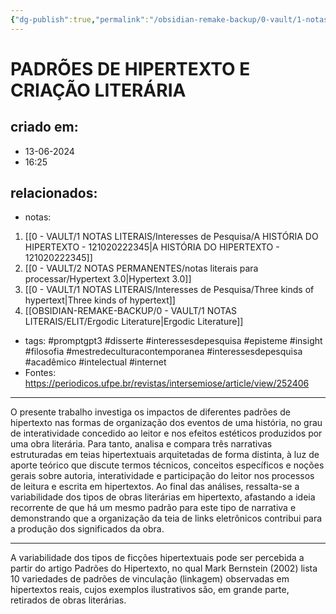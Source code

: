 ```yaml
---
{"dg-publish":true,"permalink":"/obsidian-remake-backup/0-vault/1-notas-literais/elit/padroes-de-hipertexto-e-criacao-lit/","tags":["promptgpt3","disserte","interessesdepesquisa","episteme","insight","filosofia","mestredeculturacontemporanea","acadêmico","intelectual","internet"],"dgHomeLink":true,"dgShowLocalGraph":true,"dgShowFileTree":true,"noteIcon":""}
---
```


# PADRÕES DE HIPERTEXTO E CRIAÇÃO LITERÁRIA

## criado em: 
- 13-06-2024
- 16:25
## relacionados:
- notas:
1. [[0 - VAULT/1 NOTAS LITERAIS/Interesses de Pesquisa/A HISTÓRIA DO HIPERTEXTO - 121020222345\|A HISTÓRIA DO HIPERTEXTO - 121020222345]]
2. [[0 - VAULT/2 NOTAS PERMANENTES/notas literais para processar/Hypertext 3.0\|Hypertext 3.0]]
3. [[0 - VAULT/1 NOTAS LITERAIS/Interesses de Pesquisa/Three kinds of hypertext\|Three kinds of hypertext]]
4. [[OBSIDIAN-REMAKE-BACKUP/0 - VAULT/1 NOTAS LITERAIS/ELIT/Ergodic Literature\|Ergodic Literature]]
- tags:  #promptgpt3 #disserte #interessesdepesquisa #episteme 
#insight #filosofia #mestredeculturacontemporanea #interessesdepesquisa #acadêmico #intelectual #internet
- Fontes: https://periodicos.ufpe.br/revistas/intersemiose/article/view/252406
---
 O presente trabalho investiga os impactos de diferentes padrões de hipertexto nas formas de organização dos eventos de uma história, no grau de interatividade concedido ao leitor e nos efeitos estéticos produzidos por uma obra literária. Para tanto, analisa e compara três narrativas estruturadas em teias hipertextuais arquitetadas de forma distinta, à luz de aporte teórico que discute termos técnicos, conceitos específicos e noções gerais sobre autoria, interatividade e participação do leitor nos processos de leitura e escrita em hipertextos. Ao final das análises, ressalta-se a variabilidade dos tipos de obras literárias em hipertexto, afastando a ideia recorrente de que há um mesmo padrão para este tipo de narrativa e demonstrando que a organização da teia de links eletrônicos contribui para a produção dos significados da obra. 

---
A variabilidade dos tipos de ficções hipertextuais pode ser percebida a partir do artigo Padrões do Hipertexto, no qual Mark Bernstein (2002) lista 10 variedades de padrões de vinculação (linkagem) observadas em hipertextos reais, cujos exemplos ilustrativos são, em grande parte, retirados de obras literárias.